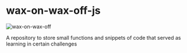 # wax-on-wax-off-js

![wax-on-wax-off](https://www.spreadshirt.com/image-server/v1/mp/designs/1010916775,width=178,height=178/wax-on-wax-off.png)

A repository to store small functions and snippets of code that served as learning in certain challenges

